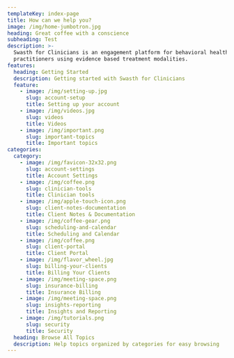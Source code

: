 ```yaml
---
templateKey: index-page
title: How can we help you?
image: /img/home-jumbotron.jpg
heading: Great coffee with a conscience
subheading: Test
description: >-
  Swasth for Clinicians is an engagement platform for behavioral health
  practitioners using evidence based treatment modalities.
features:
  heading: Getting Started
  description: Getting started with Swasth for Clinicians
  feature:
    - image: /img/setting-up.jpg
      slug: account-setup
      title: Setting up your account
    - image: /img/videos.jpg
      slug: videos
      title: Videos
    - image: /img/important.png
      slug: important-topics
      title: Important topics
categories:
  category:
    - image: /img/favicon-32x32.png
      slug: account-settings
      title: Account Settings
    - image: /img/coffee.png
      slug: clinician-tools
      title: Clinician tools
    - image: /img/apple-touch-icon.png
      slug: client-notes-documentation
      title: Client Notes & Documentation
    - image: /img/coffee-gear.png
      slug: scheduling-and-calendar
      title: Scheduling and Calendar
    - image: /img/coffee.png
      slug: client-portal
      title: Client Portal
    - image: /img/flavor_wheel.jpg
      slug: billing-your-clients
      title: Billing Your Clients
    - image: /img/meeting-space.png
      slug: insurance-billing
      title: Insurance Billing
    - image: /img/meeting-space.png
      slug: insights-reporting
      title: Insights and Reporting
    - image: /img/tutorials.png
      slug: security
      title: Security
  heading: Browse All Topics
  description: Help topics organized by categories for easy browsing
---
```


